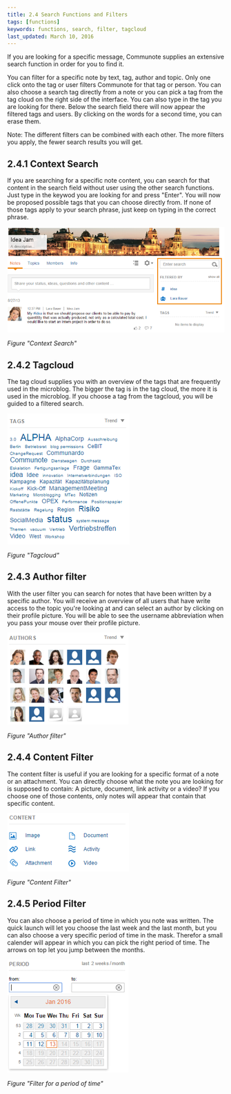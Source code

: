 ```yaml
---
title: 2.4 Search Functions and Filters
tags: [functions]
keywords: functions, search, filter, tagcloud
last_updated: March 10, 2016
---
```


If you are looking for a specific message, Communote supplies an extensive search function in order for you to find it.

You can filter for a specific note by text, tag, author and topic. Only one click onto the tag or user filters Communote for that tag or person. You can also choose a search tag directly from a note or you can pick a tag from the tag cloud on the right side of the interface. You can also type in the tag you are looking for there. Below the search field there will now appear the filtered tags and users. By clicking on the words for a second time, you can erase them.

Note: The different filters can be combined with each other. The more filters you apply, the fewer search results you will get.

## 2.4.1 Context Search

If you are searching for a specific note content, you can search for that content in the search field without user using the other search functions. Just type in the keywod you are looking for and press "Enter". You will now be proposed possible tags that you can choose directly from. If none of those tags apply to your search phrase, just keep on typing in the correct phrase.

![](images/search_context.png)

_Figure "Context Search"_

## 2.4.2 Tagcloud

The tag cloud supplies you with an overview of the tags that are frequently used in the microblog. The bigger the tag is in the tag cloud, the more it is used in the microblog. If you choose a tag from the tagcloud, you will be guided to a filtered search.

![](images/filter_tags.png)

_Figure "Tagcloud"_

## 2.4.3 Author filter

With the user filter you can search for notes that have been written by a specific author. You will receive an overview of all users that have write access to the topic you're looking at and can select an author by clicking on their profile picture. You will be able to see the username abbreviation when you pass your mouse over their profile picture.

![](images/filter_users.png)

_Figure "Author filter"_

## 2.4.4 Content Filter

The content filter is useful if you are looking for a specific format of a note or an attachment. You can directly choose what the note you are looking for is supposed to contain: A picture, document, link activity or a video? If you choose one of those contents, only notes will appear that contain that specific content.

![](images/filter_content.png)

_Figure "Content Filter"_

## 2.4.5 Period Filter

You can also choose a period of time in which you note was written. The quick launch will let you choose the last week and the last month, but you can also choose a very specific period of time in the mask. Therefor a small calender will appear in which you can pick the right period of time. The arrows on top let you jump between the months.

![](images/filter_period.png)

_Figure "Filter for a period of time"_

